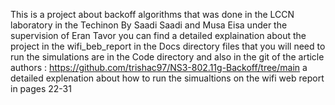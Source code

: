 This is a project about backoff algorithms that was done in the LCCN laboratory in the Techinon By Saadi Saadi and Musa Eisa under the supervision of Eran Tavor
you can find a detailed explaination about the project in the wifi_beb_report in the Docs directory
files that you will need to run the simulations are in the Code directory and also in the git of the article authors : https://github.com/trishac97/NS3-802.11g-Backoff/tree/main
a detailed explenation about how to run the simualtions on the wifi web report in pages 22-31 
